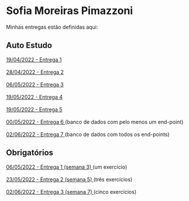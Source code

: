 # Sofia Moreiras Pimazzoni
Minhas entregas estão definidas aqui:
## Auto Estudo
<a href="https://github.com/Intelihub/Template_Aluno/blob/main/02_AUT_EST_ENTREGA/Coloque%20aqui%20as%20entregas%20do%20seu%20auto%20estudo.rtf"> 19/04/2022 - Entrega 1 </a>
<br>
<br>
<a href="https://github.com/sofipimazzoni/modulo2/tree/main/03_AUT_EST_ENTREGA/Semana%202">
28/04/2022 - Entrega 2 </a>
<br>
<br>
<a href="https://github.com/sofipimazzoni/modulo2/tree/main/03_AUT_EST_ENTREGA/Semana%203">
06/05/2022 - Entrega 3 </a>
<br>
<br>
<a href="https://github.com/sofipimazzoni/modulo2/tree/main/03_AUT_EST_ENTREGA/Semana%204">
19/05/2022 - Entrega 4 </a>
<br>
<br>
<a href="https://github.com/sofipimazzoni/modulo2/tree/main/03_AUT_EST_ENTREGA/Semana%205">
19/05/2022 - Entrega 5 </a>
<br>
<br>
<a href="">
00/05/2022 - Entrega 6 </a> (banco de dados com pelo menos um end-point)
<br>
<br>
<a href="https://github.com/sofipimazzoni/modulo2/tree/main/03_AUT_EST_ENTREGA/Semana%207">
02/06/2022 - Entrega 7 </a> (banco de dados com todos os end-points)
## Obrigatórios
<a href="https://github.com/sofipimazzoni/modulo2/tree/main/04_AUT_EST_EX_OBRIGATORIOS/Semana%203">
06/05/2022 - Entrega 1 (semana 3) </a> (um exercício)
<br>
<br>
<a href="https://github.com/sofipimazzoni/modulo2/tree/main/04_AUT_EST_EX_OBRIGATORIOS/Semana%205">
23/05/2022 - Entrega 2 (semana 5) </a> (três exercícios)
<br>
<br>
<a href="https://github.com/sofipimazzoni/modulo2/tree/main/04_AUT_EST_EX_OBRIGATORIOS/semana%207">
02/06/2022 - Entrega 3 (semana 7) </a> (cinco exercícios)

